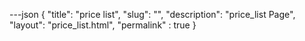 ---json
{
    "title": "price list",
    "slug": "",
    "description": "price_list Page",
    "layout": "price_list.html",
    "permalink" : true
}
